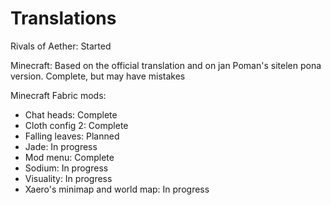 # Translations

Rivals of Aether: Started

Minecraft: Based on the official translation and on jan Poman's sitelen pona version. Complete, but may have mistakes

Minecraft Fabric mods:
- Chat heads: Complete
- Cloth config 2: Complete
- Falling leaves: Planned
- Jade: In progress
- Mod menu: Complete
- Sodium: In progress
- Visuality: In progress
- Xaero's minimap and world map: In progress